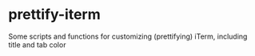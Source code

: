 # prettify-iterm
Some scripts and functions for customizing (prettifying) iTerm, including title and tab color
